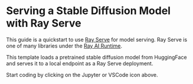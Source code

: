# Serving a Stable Diffusion Model with Ray Serve

This guide is a quickstart to use [Ray Serve](https://docs.ray.io/en/latest/serve/index.html) for model serving. Ray Serve is one of many libraries under the [Ray AI Runtime](https://docs.ray.io/en/latest/ray-air/getting-started.html).

This template loads a pretrained stable diffusion model from HuggingFace and serves it to a local endpoint as a Ray Serve deployment. 

Start coding by clicking on the Jupyter or VSCode icon above.
